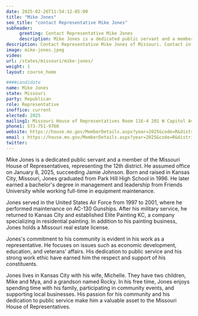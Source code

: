 ```yaml
---
date: 2025-02-26T11:54:12-05:00
title: "Mike Jones"
seo_title: "contact Representative Mike Jones"
subheader:
     greeting: Contact Representative Mike Jones
     description: Mike Jones is a dedicated public servant and a member of the Missouri House of Representatives, representing the 12th district. He assumed office on January 8, 2025, succeeding Jamie Johnson.
description: Contact Representative Mike Jones of Missouri. Contact information for Mike Jones includes email address, phone number, and mailing address.
image: mike-jones.jpeg
video:
url: /states/missouri/mike-jones/
weight: 1
layout: course_home

####candidate
name: Mike Jones
state: Missouri
party: Republican
role: Representative
inoffice: current
elected: 2025
mailing1: Missouri House of Representatives Room 116-4 201 W Capitol Ave Jefferson City, MO 65101
phone1: 573-751-9760
website: https://house.mo.gov/MemberDetails.aspx?year=2025&code=R&district=012/
email : https://house.mo.gov/MemberDetails.aspx?year=2025&code=R&district=012/
twitter: 
---
```

Mike Jones is a dedicated public servant and a member of the Missouri House of Representatives, representing the 12th district. He assumed office on January 8, 2025, succeeding Jamie Johnson. Born and raised in Kansas City, Missouri, Jones graduated from Park Hill High School in 1996. He later earned a bachelor's degree in management and leadership from Friends University while working full-time in equipment maintenance.

Jones served in the United States Air Force from 1997 to 2001, where he performed maintenance on AC-130 Gunships. After his military service, he returned to Kansas City and established Elite Painting KC, a company specializing in residential painting. In addition to his painting business, Jones holds a Missouri real estate license.

Jones's commitment to his community is evident in his work as a representative. He focuses on issues such as economic development, education, and veterans' affairs. His dedication to public service and his strong work ethic have earned him the respect and support of his constituents.

Jones lives in Kansas City with his wife, Michelle. They have two children, Mike and Mya, and a grandson named Rocky. In his free time, Jones enjoys spending time with his family, participating in community events, and supporting local businesses. His passion for his community and his dedication to public service make him a valuable asset to the Missouri House of Representatives.
